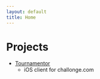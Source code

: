 ```yaml
---
layout: default
title: Home
---
```


# Projects
- [Tournamentor](http://github.com/zak123/tournamentor)
    - iOS client for challonge.com
